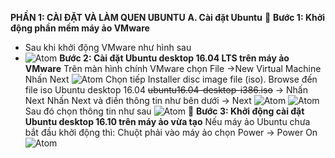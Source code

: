 
**PHẦN 1: CÀI ĐẶT VÀ LÀM QUEN UBUNTU**
**A. Cài đặt Ubuntu**
  **Bước 1: Khởi động phần mềm máy ảo VMware**
- Sau khi khởi động VMware như hình sau
- ![Atom](http://data.sinhvienit.net/2013/T09/img/SinhVienIT.Net---sinhvienit-net-vmware10.jpg)
**Bước 2: Cài đặt Ubuntu desktop 16.04 LTS trên máy ảo VMware**
Trên màn hình chính VMware chọn File ->New Virtual Machine Nhấn Next
    ![Atom](https://cdn.trangcongnghe.com/uploads/posts/2018-09/thu-thuat_huong-dan-c224i-dat-ubuntu-tr234n-vmware-workstation-phan-1_1.jpg)
Chọn tiếp Installer disc image file (iso). Browse đến file iso Ubuntu desktop 16.04 ~~ubuntu16.04-desktop-i386.iso~~ -> Nhấn Next
Nhấn Next và điền thông tin như bên dưới -> Next
 ![Atom](https://nguyendung622.files.wordpress.com/2012/05/4.png?w=660)
 ![Atom](http://2.bp.blogspot.com/-qwGjJNcOQJM/Ur_9XGyrwrI/AAAAAAAABD0/rd94jZ8EsrA/s400/Huong+dan+cai+Ubuntu+tr%C3%AAn+VMware+b3.jpg)
Sau đó chọn thông tin như sau
 ![Atom](
https://imgur.com/eW1UWWl)
  **Bước 3: Khởi động cài đặt Ubuntu desktop 16.10 trên máy ảo vừa tạo**
Nếu máy ảo Ubuntu chưa bắt đầu khởi động thì:
Chuột phải vào máy ảo chọn Power -> Power On
![Atom](https://o7planning.org/vi/11327/cache/images/i/6548601.png)
 
